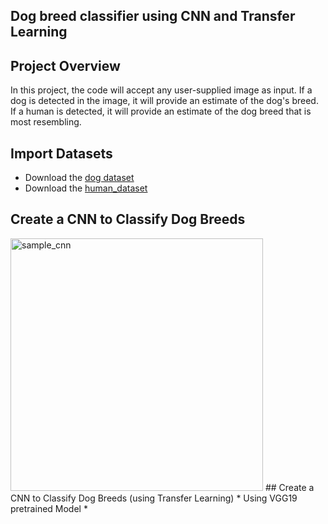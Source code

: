 ## Dog breed classifier using CNN and Transfer Learning
## Project Overview
In this project, the code will accept any user-supplied image as input. If a dog is detected in the image, it will provide an estimate of the dog's breed. If a human is detected, it will provide an estimate of the dog breed that is most resembling.
## Import Datasets
* Download the [dog dataset](https://s3-us-west-1.amazonaws.com/udacity-aind/dog-project/dogImages.zip)
* Download the [human_dataset](https://s3-us-west-1.amazonaws.com/udacity-aind/dog-project/lfw.zip)
##  Create a CNN to Classify Dog Breeds
<img width="404" alt="sample_cnn" src="https://user-images.githubusercontent.com/31853896/81956048-7c826500-9628-11ea-8001-3d41438fb0dd.png">
## Create a CNN to Classify Dog Breeds (using Transfer Learning)    
 * Using VGG19 pretrained Model *
 
